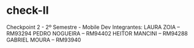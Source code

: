 # check-II

Checkpoint 2 - 2º Semestre - Mobile Dev
Integrantes:
LAURA ZOIA – RM93294
PEDRO NOGUEIRA – RM94402
HEITOR MANCINI – RM94288
GABRIEL MOURA – RM93940
